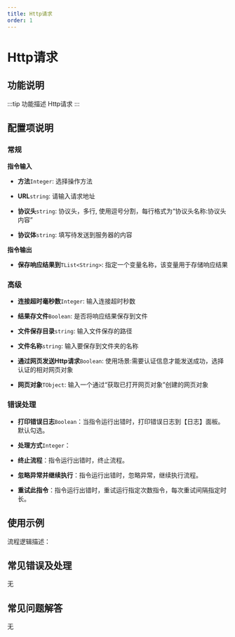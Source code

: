 ```yaml
---
title: Http请求
order: 1
---
```


# Http请求

## 功能说明

:::tip 功能描述
Http请求
:::

## 配置项说明

### 常规

**指令输入**

- **方法**`Integer`: 选择操作方法

- **URL**`string`: 请输入请求地址

- **协议头**`string`: 协议头，多行, 使用逗号分割，每行格式为“协议头名称:协议头内容”

- **协议体**`string`: 填写待发送到服务器的内容


**指令输出**

- **保存响应结果到**`TList<String>`: 指定一个变量名称，该变量用于存储响应结果

### 高级

- **连接超时毫秒数**`Integer`: 输入连接超时秒数

- **结果存文件**`Boolean`: 是否将响应结果保存到文件

- **文件保存目录**`string`: 输入文件保存的路径

- **文件名称**`string`: 输入要保存到文件夹的名称

- **通过网页发送Http请求**`Boolean`: 使用场景:需要认证信息才能发送成功，选择认证的相对网页对象

- **网页对象**`TObject`: 输入一个通过“获取已打开网页对象”创建的网页对象

### 错误处理

- **打印错误日志**`Boolean`：当指令运行出错时，打印错误日志到【日志】面板。默认勾选。

- **处理方式**`Integer`：

 - **终止流程**：指令运行出错时，终止流程。

 - **忽略异常并继续执行**：指令运行出错时，忽略异常，继续执行流程。

 - **重试此指令**：指令运行出错时，重试运行指定次数指令，每次重试间隔指定时长。

## 使用示例

流程逻辑描述：

## 常见错误及处理

无

## 常见问题解答

无

